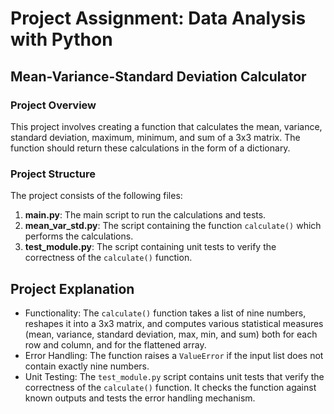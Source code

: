 # Project Assignment: Data Analysis with Python

## Mean-Variance-Standard Deviation Calculator

### Project Overview

This project involves creating a function that calculates the mean, variance, standard deviation, maximum, minimum, and sum of a 3x3 matrix. The function should return these calculations in the form of a dictionary.

### Project Structure

The project consists of the following files:

1. **main.py**: The main script to run the calculations and tests.
2. **mean_var_std.py**: The script containing the function `calculate()` which performs the calculations.
3. **test_module.py**: The script containing unit tests to verify the correctness of the `calculate()` function.

## Project Explanation
- Functionality: The `calculate()` function takes a list of nine numbers, reshapes it into a 3x3 matrix, and computes various statistical measures (mean, variance, standard deviation, max, min, and sum) both for each row and column, and for the flattened array.
- Error Handling: The function raises a `ValueError` if the input list does not contain exactly nine numbers.
- Unit Testing: The `test_module.py` script contains unit tests that verify the correctness of the `calculate()` function. It checks the function against known outputs and tests the error handling mechanism.
